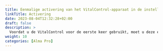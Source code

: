 ```yaml
---
title: Eenmalige activering van het VitalControl-apparaat in de instellingen van de automatische voeder
linkTitle: Activering
date: 2023-08-04T12:32:28+02:00
draft: false
description: >
  Voordat u de VitalControl voor de eerste keer gebruikt, moet u deze eenmalig activeren in de instellingen van de Alma Pro voeder.
weight: 10
categories: [Alma Pro]
---
```

